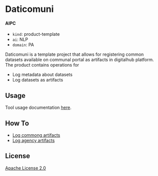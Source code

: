 # Daticomuni

#### AIPC 
- ```kind```: product-template
- ```ai```: NLP
- ```domain```: PA

Daticomuni is a template project that allows for registering common datasets available on communal portal as artifacts in digitalhub platform. The product contains operations for

- Log metadata about datasets
- Log datasets as artifacts

## Usage

Tool usage documentation [here](./docs/usage.md).

## How To

- [Log commong artifacts](./docs/howto/log_common.md)
- [Log agency artifacts](./docs/howto/log_agency.md)

## License

[Apache License 2.0](./LICENSE)
